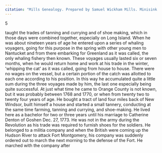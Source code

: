 ```yaml
---
citation: "Mills Genealogy. Prepared by Samuel Wickham Mills. Minisink Valley Historical Society, Port Jervis NY, p5. Used with permission."
---
```

5

taught the trades of tanning and currying and of shoe making, which in those days were combined together, especially on Long Island. When he was about nineteen years of age he entered upon a series of whaling voyagers, going for this purpose in the spring with other young men to Nantucket and from there embarking for Greenland as it was called, the only whaling fishery then known. These voyages usually lasted six or seven months, when he would return home and work at his trade in the winter, 'whipping the cat' as it was called, going from house to house. There were no wages on the vessel, but a certain portion of the catch was allotted to each one according to his position. In this way he accumulated quite a little sum during the three voyages made by him, the last one especially being quite successful. At just what time he came to Orange County is not known, but it was probably between 1768 and 1770, or when from twenty two to twenty four years of age. He bought a tract of land four miles back of New Windsor, built himself a house and started a small tannery, conducting at the same time farming, tanning and currying, and shoe-making. He lived here as a bachelor for two or three years until his marriage to Catherine Denton of Goshen Dec. 27, 1773. He was not in the army during the Revolution as his trade was required to furnish shoes for the soldiers. He belonged to a militia company and when the British were coming up the Hudson River to attack Fort Montgomery, his company was suddenly ordered out to march the next morning to the defense of the Fort. He marched with the company after 
